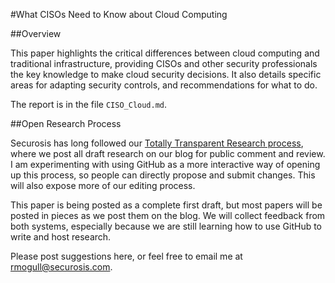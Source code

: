 #What CISOs Need to Know about Cloud Computing

##Overview

This paper highlights the critical differences between cloud computing and traditional infrastructure, providing CISOs and other security professionals the key knowledge to make cloud security decisions. It also details specific areas for adapting security controls, and recommendations for what to do.

The report is in the file `CISO_Cloud.md`.

##Open Research Process

Securosis has long followed our [Totally Transparent Research process](https://securosis.com/about/totally-transparent-research), where we post all draft research on our blog for public comment and review. I am experimenting with using GitHub as a more interactive way of opening up this process, so people can directly propose and submit changes. This will also expose more of our editing process.

This paper is being posted as a complete first draft, but most papers will be posted in pieces as we post them on the blog. We will collect feedback from both systems, especially because we are still learning how to use GitHub to write and host research.

Please post suggestions here, or feel free to email me at rmogull@securosis.com.
